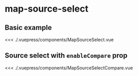 # map-source-select

## Basic example
<example file="MapSourceSelect.vue" />

<<< ./.vuepress/components/MapSourceSelect.vue

## Source select with `enableCompare` prop
<example file="MapSourceSelectCompare.vue" />

<<< ./.vuepress/components/MapSourceSelectCompare.vue